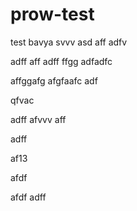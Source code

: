 # prow-test
test
bavya
svvv
asd
aff
adfv


adff
aff
adff
ffgg
adfadfc

affggafg
afgfaafc
adf

qfvac

adff
afvvv
aff

adff


af13


afdf

afdf
adff
